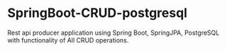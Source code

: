 # SpringBoot-CRUD-postgresql
Rest api producer application using Spring Boot, SpringJPA, PostgreSQL with functionality of All CRUD operations.
